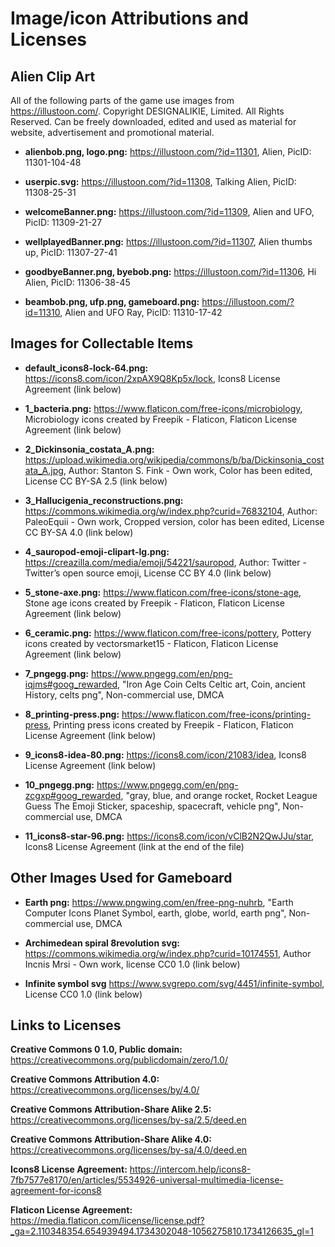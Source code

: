 # Image/icon Attributions and Licenses

## Alien Clip Art

All of the following parts of the game use images from https://illustoon.com/.
Copyright DESIGNALIKIE, Limited. All Rights Reserved.
Can be freely downloaded, edited and used as material for website, advertisement and promotional material.

- **alienbob.png, logo.png:**
  https://illustoon.com/?id=11301,
  Alien, PicID: 11301-104-48

- **userpic.svg:**
  https://illustoon.com/?id=11308,
  Talking Alien, PicID: 11308-25-31

- **welcomeBanner.png:**
  https://illustoon.com/?id=11309,
  Alien and UFO, PicID: 11309-21-27

- **wellplayedBanner.png:**
  https://illustoon.com/?id=11307,
  Alien thumbs up, PicID: 11307-27-41

- **goodbyeBanner.png, byebob.png:**
  https://illustoon.com/?id=11306,
  Hi Alien, PicID: 11306-38-45

- **beambob.png, ufp.png, gameboard.png:**
  https://illustoon.com/?id=11310,
  Alien and UFO Ray, PicID: 11310-17-42

## Images for Collectable Items

- **default_icons8-lock-64.png:**
  https://icons8.com/icon/2xpAX9Q8Kp5x/lock,
  Icons8 License Agreement (link below)

- **1_bacteria.png:**
  https://www.flaticon.com/free-icons/microbiology,
  Microbiology icons created by Freepik - Flaticon,
  Flaticon License Agreement (link below)

- **2_Dickinsonia_costata_A.png:**
  https://upload.wikimedia.org/wikipedia/commons/b/ba/Dickinsonia_costata_A.jpg,
  Author: Stanton S. Fink - Own work,
  Color has been edited,
  License CC BY-SA 2.5 (link below)

- **3_Hallucigenia_reconstructions.png:**
  https://commons.wikimedia.org/w/index.php?curid=76832104,
  Author: PaleoEquii - Own work,
  Cropped version, color has been edited,
  License CC BY-SA 4.0 (link below)

- **4_sauropod-emoji-clipart-lg.png:**
  https://creazilla.com/media/emoji/54221/sauropod,
  Author: Twitter - Twitter’s open source emoji,
  License CC BY 4.0 (link below)

- **5_stone-axe.png:**
  https://www.flaticon.com/free-icons/stone-age,
  Stone age icons created by Freepik - Flaticon,
  Flaticon License Agreement (link below)

- **6_ceramic.png:**
  https://www.flaticon.com/free-icons/pottery,
  Pottery icons created by vectorsmarket15 - Flaticon,
  Flaticon License Agreement (link below)

- **7_pngegg.png:**
  https://www.pngegg.com/en/png-iqjms#goog_rewarded,
  "Iron Age Coin Celts Celtic art, Coin, ancient History, celts png",
  Non-commercial use, DMCA

- **8_printing-press.png:**
  https://www.flaticon.com/free-icons/printing-press,
  Printing press icons created by Freepik - Flaticon,
  Flaticon License Agreement (link below)

- **9_icons8-idea-80.png:**
  https://icons8.com/icon/21083/idea,
  Icons8 License Agreement (link below)

- **10_pngegg.png:**
  https://www.pngegg.com/en/png-zcgxp#goog_rewarded,
  "gray, blue, and orange rocket, Rocket League Guess The Emoji Sticker, spaceship, spacecraft, vehicle png",
  Non-commercial use, DMCA

- **11_icons8-star-96.png:**
  https://icons8.com/icon/vClB2N2QwJJu/star,
  Icons8 License Agreement (link at the end of the file)

## Other Images Used for Gameboard

- **Earth png:**
  https://www.pngwing.com/en/free-png-nuhrb,
  "Earth Computer Icons Planet Symbol, earth, globe, world, earth png",
  Non-commercial use, DMCA

- **Archimedean spiral 8revolution svg:**
  https://commons.wikimedia.org/w/index.php?curid=10174551,
  Author Incnis Mrsi - Own work, license CC0 1.0 (link below)

- **Infinite symbol svg**
  https://www.svgrepo.com/svg/4451/infinite-symbol,
  License CC0 1.0 (link below)

## Links to Licenses

**Creative Commons 0 1.0, Public domain:**
https://creativecommons.org/publicdomain/zero/1.0/

**Creative Commons Attribution 4.0:**
https://creativecommons.org/licenses/by/4.0/

**Creative Commons Attribution-Share Alike 2.5:**
https://creativecommons.org/licenses/by-sa/2.5/deed.en

**Creative Commons Attribution-Share Alike 4.0:**
https://creativecommons.org/licenses/by-sa/4.0/deed.en

**Icons8 License Agreement:**
https://intercom.help/icons8-7fb7577e8170/en/articles/5534926-universal-multimedia-license-agreement-for-icons8

**Flaticon License Agreement:**
https://media.flaticon.com/license/license.pdf?_ga=2.110348354.654939494.1734302048-1056275810.1734126635_gl=1
